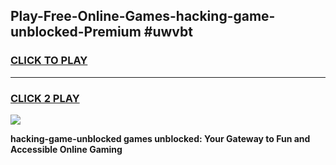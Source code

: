 
## Play-Free-Online-Games-hacking-game-unblocked-Premium #uwvbt
<h3>
<a href="https://premium.freeplayer.one?title=hacking-game-unblocked&ref=8M">CLICK TO PLAY</a></h3>
<hr>

<h3>
<a href="https://premium.freeplayer.one?title=hacking-game-unblocked&ref=8M">CLICK 2 PLAY</a>
  
</h3>

<a href="https://premium.freeplayer.one?title=hacking-game-unblocked&ref=8M"><img src="https://clearcache.store/games.png"></a>


**hacking-game-unblocked games unblocked: Your Gateway to Fun and Accessible Online Gaming**
